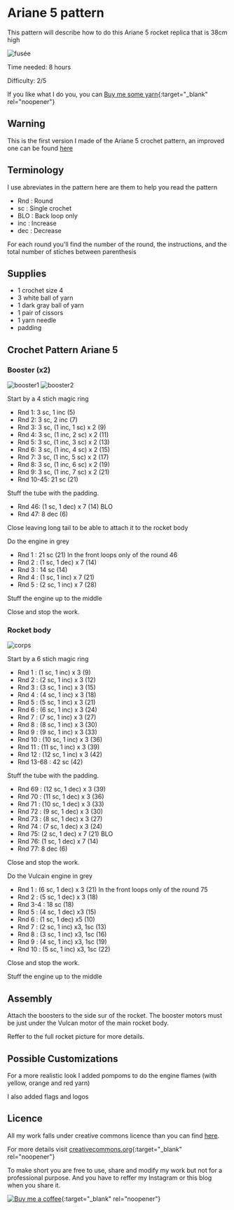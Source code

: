 # Ariane 5 pattern

This pattern will describe how to do this Ariane 5 rocket replica that is 38cm high

![fusée](../../../../media/patterns/ariane5/v1/fusee.jpg)

Time needed: 8 hours

Difficulty: 2/5

If you like what I do you, you can [Buy me some yarn](https://buymeacoffee.com/inuitcrochet){:target="_blank" rel="noopener"}

## Warning

This is the first version I made of the Ariane 5 crochet pattern, an improved one can be found [here](../../v2/en/Ariane5.md)

## Terminology

I use abreviates in the pattern here are them to help you read the pattern

* Rnd : Round
* sc : Single crochet
* BLO : Back loop only
* inc : Increase
* dec : Decrease

For each round you'll find the number of the round, the instructions, and the total number of stiches between parenthesis

## Supplies

* 1 crochet size 4
* 3 white ball of yarn
* 1 dark gray ball of yarn
* 1 pair of cissors
* 1 yarn needle
* padding

## Crochet Pattern Ariane 5

### Booster (x2)

![booster1](../../../../media/patterns/ariane5/v1/booster1.jpg)
![booster2](../../../../media/patterns/ariane5/v1/booster2.jpg)

Start by a 4 stich magic ring

* Rnd 1: 3 sc, 1 inc (5)
* Rnd 2: 3 sc, 2 inc (7)
* Rnd 3: 3 sc, (1 inc, 1 sc) x 2 (9)
* Rnd 4: 3 sc, (1 inc, 2 sc) x 2 (11)
* Rnd 5: 3 sc, (1 inc, 3 sc) x 2 (13)
* Rnd 6: 3 sc, (1 inc, 4 sc) x 2 (15)
* Rnd 7: 3 sc, (1 inc, 5 sc) x 2 (17)
* Rnd 8: 3 sc, (1 inc, 6 sc) x 2 (19)
* Rnd 9: 3 sc, (1 inc, 7 sc) x 2 (21)
* Rnd 10-45: 21 sc (21)

Stuff the tube with the padding.

* Rnd 46: (1 sc, 1 dec) x 7 (14) BLO
* Rnd 47: 8 dec (6)

Close leaving long tail to be able to attach it to the rocket body

Do the engine in grey

* Rnd 1 : 21 sc (21) In the front loops only of the round 46
* Rnd 2 : (1 sc, 1 dec) x 7 (14)
* Rnd 3 : 14 sc (14)
* Rnd 4 : (1 sc, 1 inc) x 7 (21)
* Rnd 5 : (2 sc, 1 inc) x 7 (28)

Stuff the engine up to the middle

Close and stop the work.

### Rocket body

![corps](../../../../media/patterns/ariane5/v1/corps.jpg)

Start by a 6 stich magic ring

* Rnd 1 : (1 sc, 1 inc) x 3 (9)
* Rnd 2 : (2 sc, 1 inc) x 3 (12)
* Rnd 3 : (3 sc, 1 inc) x 3 (15)
* Rnd 4 : (4 sc, 1 inc) x 3 (18)
* Rnd 5 : (5 sc, 1 inc) x 3 (21)
* Rnd 6 : (6 sc, 1 inc) x 3 (24)
* Rnd 7 : (7 sc, 1 inc) x 3 (27)
* Rnd 8 : (8 sc, 1 inc) x 3 (30)
* Rnd 9 : (9 sc, 1 inc) x 3 (33)
* Rnd 10 : (10 sc, 1 inc) x 3 (36)
* Rnd 11 : (11 sc, 1 inc) x 3 (39)
* Rnd 12 : (12 sc, 1 inc) x 3 (42)
* Rnd 13-68 : 42 sc (42)

Stuff the tube with the padding.

* Rnd 69 : (12 sc, 1 dec) x 3 (39) 
* Rnd 70 : (11 sc, 1 dec) x 3 (36)
* Rnd 71 : (10 sc, 1 dec) x 3 (33)
* Rnd 72 : (9 sc, 1 dec) x 3 (30)
* Rnd 73 : (8 sc, 1 dec) x 3 (27)
* Rnd 74 : (7 sc, 1 dec) x 3 (24)
* Rnd 75: (2 sc, 1 dec) x 7 (21) BLO
* Rnd 76: (1 sc, 1 dec) x 7 (14)
* Rnd 77: 8 dec (6)

Close and stop the work.

Do the Vulcain engine in grey

* Rnd 1 : (6 sc, 1 dec) x 3 (21) In the front loops only of the round 75
* Rnd 2 : (5 sc, 1 dec) x 3 (18) 
* Rnd 3-4 : 18 sc (18)
* Rnd 5 : (4 sc, 1 dec) x3 (15)
* Rnd 6 : (1 sc, 1 dec) x5 (10)
* Rnd 7 : (2 sc, 1 inc) x3, 1sc (13)
* Rnd 8 : (3 sc, 1 inc) x3, 1sc (16)
* Rnd 9 : (4 sc, 1 inc) x3, 1sc (19)
* Rnd 10 : (5 sc, 1 inc) x3, 1sc (22)

Close and stop the work.

Stuff the engine up to the middle

## Assembly

Attach the boosters to the side sur of the rocket. The booster motors must be just under the Vulcan motor of the main rocket body.

Reffer to the full rocket picture for more details.

## Possible Customizations

For a more realistic look I added pompoms to do the engine flames (with yellow, orange and red yarn)

I also added flags and logos

## Licence

All my work falls under creative commons licence than you can find [here](LICENCE.md).

For more details visit [creativecommons.org](http://creativecommons.org/licenses/){:target="_blank" rel="noopener"}

To make short you are free to use, share and modify my work but not for a professional purpose. And you have to reffer my Instagram or this blog when you share it.

[![Buy me a coffee](../../../../media/bmc_qr.png)](https://buymeacoffee.com/inuitcrochet){:target="_blank" rel="noopener"}
